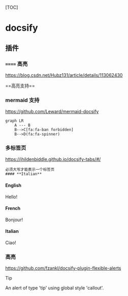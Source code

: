 [TOC]

# docsify

## 插件

### `====` 高亮

https://blog.csdn.net/Hubz131/article/details/113062430

==高亮支持==

### mermaid 支持

https://github.com/Leward/mermaid-docsify

```mermaid
graph LR
    A --- B
    B-->C[fa:fa-ban forbidden]
    B-->D(fa:fa-spinner)

```

### 多标签页

https://jhildenbiddle.github.io/docsify-tabs/#/

```log
必须大写才能表示一个标签页
#### **Italian**
```

<!-- tabs:start -->

#### **English**

Hello!

#### **French**

Bonjour!

#### **Italian**

Ciao!

<!-- tabs:end -->

### 高亮

https://github.com/fzankl/docsify-plugin-flexible-alerts

> [!TIP]
> An alert of type 'tip' using global style 'callout'.
